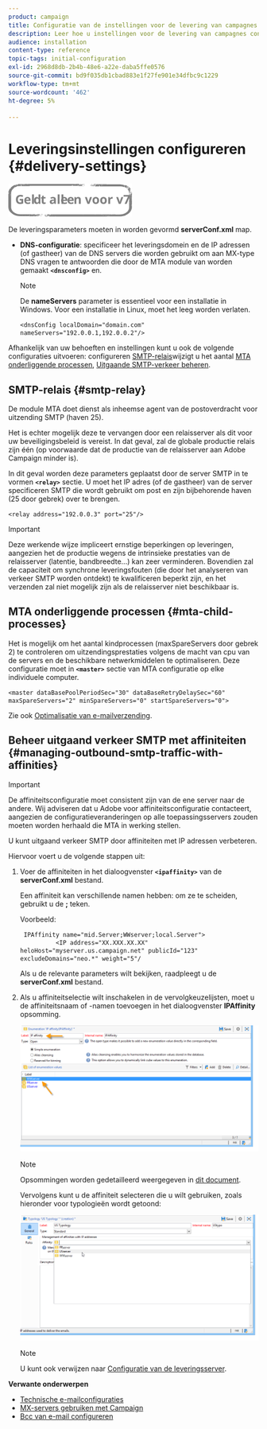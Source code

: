 ```yaml
---
product: campaign
title: Configuratie van de instellingen voor de levering van campagnes
description: Leer hoe u instellingen voor de levering van campagnes configureert
audience: installation
content-type: reference
topic-tags: initial-configuration
exl-id: 2968d8db-2b4b-48e6-a22e-daba5ffe0576
source-git-commit: bd9f035db1cbad883e1f27fe901e34dfbc9c1229
workflow-type: tm+mt
source-wordcount: '462'
ht-degree: 5%

---
```


# Leveringsinstellingen configureren {#delivery-settings}

![](../../assets/v7-only.svg)

De leveringsparameters moeten in worden gevormd **serverConf.xml** map.

* **DNS-configuratie**: specificeer het leveringsdomein en de IP adressen (of gastheer) van de DNS servers die worden gebruikt om aan MX-type DNS vragen te antwoorden die door de MTA module van worden gemaakt **`<dnsconfig>`** en.

   >[!NOTE]
   >
   >De **nameServers** parameter is essentieel voor een installatie in Windows. Voor een installatie in Linux, moet het leeg worden verlaten.

   ```
   <dnsConfig localDomain="domain.com" nameServers="192.0.0.1,192.0.0.2"/>
   ```

Afhankelijk van uw behoeften en instellingen kunt u ook de volgende configuraties uitvoeren: configureren [SMTP-relais](#smtp-relay)wijzigt u het aantal [MTA onderliggende processen](#mta-child-processes), [Uitgaande SMTP-verkeer beheren](#managing-outbound-smtp-traffic-with-affinities).

## SMTP-relais {#smtp-relay}

De module MTA doet dienst als inheemse agent van de postoverdracht voor uitzending SMTP (haven 25).

Het is echter mogelijk deze te vervangen door een relaisserver als dit voor uw beveiligingsbeleid is vereist. In dat geval, zal de globale productie relais zijn één (op voorwaarde dat de productie van de relaisserver aan Adobe Campaign minder is).

In dit geval worden deze parameters geplaatst door de server SMTP in te vormen **`<relay>`** sectie. U moet het IP adres (of de gastheer) van de server specificeren SMTP die wordt gebruikt om post en zijn bijbehorende haven (25 door gebrek) over te brengen.

```
<relay address="192.0.0.3" port="25"/>
```

>[!IMPORTANT]
>
>Deze werkende wijze impliceert ernstige beperkingen op leveringen, aangezien het de productie wegens de intrinsieke prestaties van de relaisserver (latentie, bandbreedte...) kan zeer verminderen. Bovendien zal de capaciteit om synchrone leveringsfouten (die door het analyseren van verkeer SMTP worden ontdekt) te kwalificeren beperkt zijn, en het verzenden zal niet mogelijk zijn als de relaisserver niet beschikbaar is.

## MTA onderliggende processen {#mta-child-processes}

Het is mogelijk om het aantal kindprocessen (maxSpareServers door gebrek 2) te controleren om uitzendingsprestaties volgens de macht van cpu van de servers en de beschikbare netwerkmiddelen te optimaliseren. Deze configuratie moet in **`<master>`** sectie van MTA configuratie op elke individuele computer.

```
<master dataBasePoolPeriodSec="30" dataBaseRetryDelaySec="60" maxSpareServers="2" minSpareServers="0" startSpareServers="0">
```

Zie ook [Optimalisatie van e-mailverzending](../../installation/using/email-deliverability.md#email-sending-optimization).

## Beheer uitgaand verkeer SMTP met affiniteiten {#managing-outbound-smtp-traffic-with-affinities}

>[!IMPORTANT]
>
>De affiniteitsconfiguratie moet consistent zijn van de ene server naar de andere. Wij adviseren dat u Adobe voor affiniteitsconfiguratie contacteert, aangezien de configuratieveranderingen op alle toepassingsservers zouden moeten worden herhaald die MTA in werking stellen.

U kunt uitgaand verkeer SMTP door affiniteiten met IP adressen verbeteren.

Hiervoor voert u de volgende stappen uit:

1. Voer de affiniteiten in het dialoogvenster **`<ipaffinity>`** van de **serverConf.xml** bestand.

   Een affiniteit kan verschillende namen hebben: om ze te scheiden, gebruikt u de **;** teken.

   Voorbeeld:

   ```
    IPAffinity name="mid.Server;WWserver;local.Server">
             <IP address="XX.XXX.XX.XX" heloHost="myserver.us.campaign.net" publicId="123" excludeDomains="neo.*" weight="5"/
   ```

   Als u de relevante parameters wilt bekijken, raadpleegt u de **serverConf.xml** bestand.

1. Als u affiniteitselectie wilt inschakelen in de vervolgkeuzelijsten, moet u de affiniteitsnaam of -namen toevoegen in het dialoogvenster **IPAffinity** opsomming.

   ![](assets/ipaffinity_enum.png)

   >[!NOTE]
   >
   >Opsommingen worden gedetailleerd weergegeven in [dit document](../../platform/using/managing-enumerations.md).

   Vervolgens kunt u de affiniteit selecteren die u wilt gebruiken, zoals hieronder voor typologieën wordt getoond:

   ![](assets/ipaffinity_typology.png)

   >[!NOTE]
   >
   >U kunt ook verwijzen naar [Configuratie van de leveringsserver](../../installation/using/email-deliverability.md#delivery-server-configuration).

**Verwante onderwerpen**
* [Technische e-mailconfiguraties](email-deliverability.md)
* [MX-servers gebruiken met Campaign](using-mx-servers.md)
* [Bcc van e-mail configureren](email-archiving.md)
